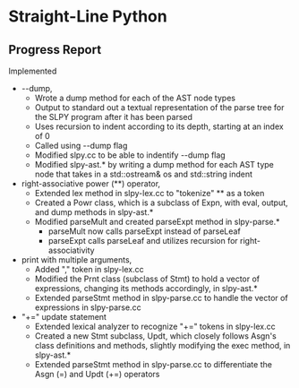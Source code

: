 # Straight-Line Python

## Progress Report
Implemented 
- --dump, 
    - Wrote a dump method for each of the AST node types
    - Output to standard out a textual representation of the parse tree for the SLPY program after it has been parsed
    - Uses recursion to indent according to its depth, starting at an index of 0
    - Called using --dump flag
    - Modified slpy.cc to be able to indentify --dump flag
    - Modified slpy-ast.* by writing a dump method for each AST type node that takes in a std::ostream& os and std::string indent
- right-associative power (**) operator, 
    - Extended lex method in slpy-lex.cc to "tokenize" ** as a token 
    - Created a Powr class, which is a subclass of Expn, with eval, output, and dump methods in slpy-ast.*
    - Modified parseMult and created parseExpt method in slpy-parse.*
        - parseMult now calls parseExpt instead of parseLeaf
        - parseExpt calls parseLeaf and utilizes recursion for right-associativity
- print with multiple arguments, 
    - Added "," token in slpy-lex.cc
    - Modified the Prnt class (subclass of Stmt) to hold a vector of expressions, changing its methods accordingly, in slpy-ast.*
    - Extended parseStmt method in slpy-parse.cc to handle the vector of expressions in slpy-parse.cc
- "+=" update statement
    - Extended lexical analyzer to recognize "+=" tokens in slpy-lex.cc
    - Created a new Stmt subclass, Updt, which closely follows Asgn's class definitions and methods, slightly modifying the exec method, in slpy-ast.*
    - Extended parseStmt method in slpy-parse.cc to differentiate the Asgn (=) and Updt (+=) operators